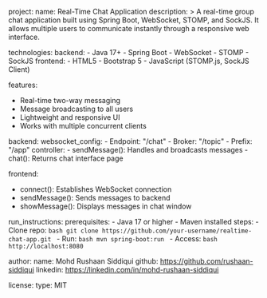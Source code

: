 project:
  name: Real-Time Chat Application
  description: >
    A real-time group chat application built using Spring Boot, WebSocket, STOMP, and SockJS.
    It allows multiple users to communicate instantly through a responsive web interface.

technologies:
  backend:
    - Java 17+
    - Spring Boot
    - WebSocket
    - STOMP
    - SockJS
  frontend:
    - HTML5
    - Bootstrap 5
    - JavaScript (STOMP.js, SockJS Client)

features:
  - Real-time two-way messaging
  - Message broadcasting to all users
  - Lightweight and responsive UI
  - Works with multiple concurrent clients

backend:
  websocket_config:
    - Endpoint: "/chat"
    - Broker: "/topic"
    - Prefix: "/app"
  controller:
    - sendMessage(): Handles and broadcasts messages
    - chat(): Returns chat interface page

frontend:
  - connect(): Establishes WebSocket connection
  - sendMessage(): Sends messages to backend
  - showMessage(): Displays messages in chat window

run_instructions:
  prerequisites:
    - Java 17 or higher
    - Maven installed
  steps:
    - Clone repo:
      ```bash
      git clone https://github.com/your-username/realtime-chat-app.git
      ```
    - Run:
      ```bash
      mvn spring-boot:run
      ```
    - Access:
      ```bash
      http://localhost:8080
      ```

author:
  name: Mohd Rushaan Siddiqui
  github: https://github.com/rushaan-siddiqui
  linkedin: https://linkedin.com/in/mohd-rushaan-siddiqui

license:
  type: MIT
